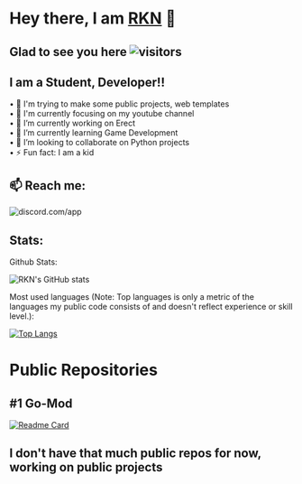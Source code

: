 # Hey there, I am [RKN](https://github.com/RKNpy) 👋

## Glad to see you here ![visitors](https://visitor-badge.glitch.me/badge?page_id=readme)
## I am a Student, Developer!!


• 🎯 I'm trying to make some public projects, web templates   
• 💼 I'm currently focusing on my youtube channel  
• 🔭 I’m currently working on Erect  
• 🌱 I’m currently learning Game Development  
• 👯 I’m looking to collaborate on Python projects  
• ⚡ Fun fact: I am a kid  


## 📫 Reach me:
![discord.com/app](https://discord.c99.nl/widget/theme-4/782128271876816906.png)






## Stats:

Github Stats:

![RKN's GitHub stats](https://github-readme-stats.vercel.app/api?username=RKNpy&show_icons=true&theme=radical&count_private=true)

Most used languages (Note: Top languages is only a metric of the languages my public code consists of and doesn't reflect experience or skill level.):

[![Top Langs](https://github-readme-stats.vercel.app/api/top-langs/?username=RKNpy&layout=compact)](https://github.com/RKNpy/)



# Public Repositories 

## #1 Go-Mod

[![Readme Card](https://github-readme-stats.vercel.app/api/pin/?username=RKNpy&repo=go-mod&show_owner=true&theme=radical)](https://github.com/RKNpy/go-mod)



## I don't have that much public repos for now, working on public projects


